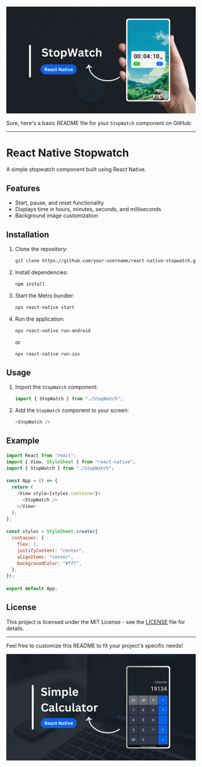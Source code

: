 ![Image](Stopwatch.png)

Sure, here's a basic README file for your `StopWatch` component on GitHub:

---

# React Native Stopwatch

A simple stopwatch component built using React Native.

## Features

- Start, pause, and reset functionality
- Displays time in hours, minutes, seconds, and milliseconds
- Background image customization

## Installation

1. Clone the repository:

   ```sh
   git clone https://github.com/your-username/react-native-stopwatch.git
   ```

2. Install dependencies:

   ```sh
   npm install
   ```

3. Start the Metro bundler:

   ```sh
   npx react-native start
   ```

4. Run the application:

   ```sh
   npx react-native run-android
   ```

   or

   ```sh
   npx react-native run-ios
   ```

## Usage

1. Import the `StopWatch` component:

   ```javascript
   import { StopWatch } from "./StopWatch";
   ```

2. Add the `StopWatch` component to your screen:

   ```javascript
   <StopWatch />
   ```

## Example

```javascript
import React from "react";
import { View, StyleSheet } from "react-native";
import { StopWatch } from "./StopWatch";

const App = () => {
  return (
    <View style={styles.container}>
      <StopWatch />
    </View>
  );
};

const styles = StyleSheet.create({
  container: {
    flex: 1,
    justifyContent: "center",
    alignItems: "center",
    backgroundColor: "#fff",
  },
});

export default App;
```

## License

This project is licensed under the MIT License - see the [LICENSE](LICENSE) file for details.

---

Feel free to customize this README to fit your project's specific needs!

![Image](Calculator.png)
